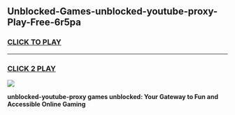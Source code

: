 
## Unblocked-Games-unblocked-youtube-proxy-Play-Free-6r5pa
<h3>
<a href="https://premium76.site?title=unblocked-youtube-proxy&ref=23A">CLICK TO PLAY</a></h3>
<hr>

<h3>
<a href="https://premium76.site?title=unblocked-youtube-proxy&ref=23A">CLICK 2 PLAY</a>
  
</h3>

<a href="https://premium76.site?title=unblocked-youtube-proxy&ref=23A"><img src="https://clearcache.store/games.png"></a>


**unblocked-youtube-proxy games unblocked: Your Gateway to Fun and Accessible Online Gaming**
